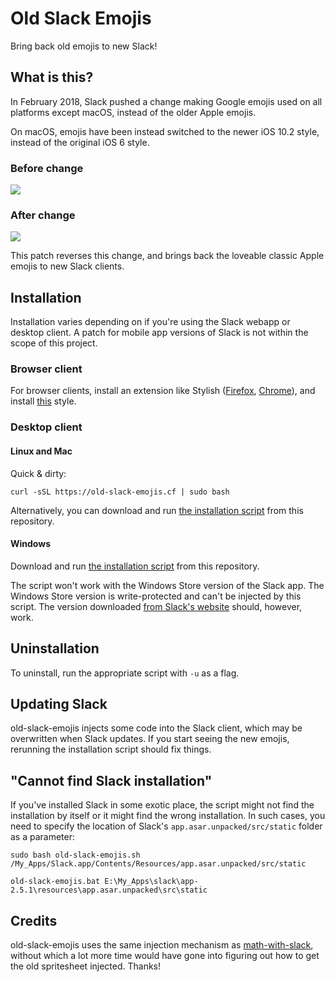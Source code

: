 # Old Slack Emojis

Bring back old emojis to new Slack!

## What is this?
In February 2018, Slack pushed a change making Google emojis used on all platforms except macOS, instead of the older Apple emojis.

On macOS, emojis have been instead switched to the newer iOS 10.2 style, instead of the original iOS 6 style.

### Before change

![](https://i.imgur.com/oQYpzcH.png)

### After change

![](https://i.imgur.com/46NPVv2.png)

This patch reverses this change, and brings back the loveable classic Apple emojis to new Slack clients.

## Installation
Installation varies depending on if you're using the Slack webapp or desktop client. A patch for mobile app versions of Slack is not
within the scope of this project.

### Browser client

For browser clients, install an extension like Stylish ([Firefox](https://addons.mozilla.org/en-US/firefox/addon/stylish/),
[Chrome](https://chrome.google.com/webstore/detail/stylish-custom-themes-for/fjnbnpbmkenffdnngjfgmeleoegfcffe?hl=en)),
and install [this](https://userstyles.org/styles/155342/old-slack-emojis) style.

### Desktop client
#### Linux and Mac
Quick & dirty:

```shell
curl -sSL https://old-slack-emojis.cf | sudo bash
```

Alternatively, you can download and run
[the installation script](https://raw.githubusercontent.com/IvyBits/old-slack-emojis/master/old-slack-emojis.sh) from this repository.

#### Windows
Download and run [the installation script](https://raw.githubusercontent.com/IvyBits/old-slack-emojis/master/old-slack-emojis.bat)
from this repository.

The script won't work with the Windows Store version of the Slack app. The Windows Store version is write-protected and can't be
injected by this script. The version downloaded [from Slack's website](https://slack.com/downloads/windows)
should, however, work.

## Uninstallation
To uninstall, run the appropriate script with `-u` as a flag.

## Updating Slack
old-slack-emojis injects some code into the Slack client, which may be overwritten when Slack updates. If you start seeing the new
emojis, rerunning the installation script should fix things.

## "Cannot find Slack installation"

If you've installed Slack in some exotic place, the script might not find the installation by itself or it might find the
wrong installation. In such cases, you need to specify the location of Slack's `app.asar.unpacked/src/static` folder as a parameter:

```shell
sudo bash old-slack-emojis.sh /My_Apps/Slack.app/Contents/Resources/app.asar.unpacked/src/static
```

```shell
old-slack-emojis.bat E:\My_Apps\slack\app-2.5.1\resources\app.asar.unpacked\src\static
```

## Credits
old-slack-emojis uses the same injection mechanism as [math-with-slack](https://github.com/fsavje/math-with-slack), without which
a lot more time would have gone into figuring out how to get the old spritesheet injected. Thanks!

